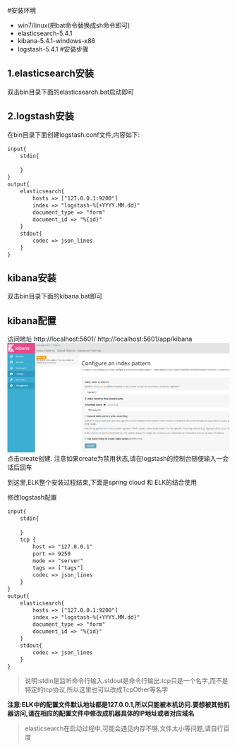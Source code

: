 #安装环境
* win7/linux(把bat命令替换成sh命令即可)
* elasticsearch-5.4.1
* kibana-5.4.1-windows-x86
* logstash-5.4.1
#安装步骤
## 1.elasticsearch安装
双击bin目录下面的elasticsearch.bat启动即可
## 2.logstash安装
在bin目录下面创建logstash.conf文件,内容如下:
````
input{
    stdin{

    }
}
output{
    elasticsearch{
        hosts => ["127.0.0.1:9200"]
        index => "logstash-%{+YYYY.MM.dd}"
        document_type => "form"
        document_id => "%{id}"
    }
    stdout{
        codec => json_lines
    }
}
````

## kibana安装
双击bin目录下面的kibana.bat即可

## kibana配置
访问地址 http://localhost:5601/  http://localhost:5601/app/kibana
![](img/20170621134925.png)
点击create创建.
注意如果create为禁用状态,请在logstash的控制台随便输入一会话后回车

到这里,ELK整个安装过程结束,下面是spring cloud 和 ELK的结合使用

修改logstash配置
````
input{
    stdin{

    }
    tcp {
        host => "127.0.0.1"
        port => 9250
        mode => "server"
        tags => ["tags"]
        codec => json_lines  
    }
}
output{
    elasticsearch{
        hosts => ["127.0.0.1:9200"]
        index => "logstash-%{+YYYY.MM.dd}"
        document_type => "form"
        document_id => "%{id}"
    }
    stdout{
        codec => json_lines
    }
}
````
>说明:stdin是监听命令行输入.stdout是命令行输出.tcp只是一个名字,而不是特定的tcp协议,所以这里也可以改成TcpOther等名字

**注意:ELK中的配置文件默认地址都是127.0.0.1,所以只能被本机访问.要想被其他机器访问,请在相应的配置文件中修改成机器具体的IP地址或者对应域名**

>elasticsearch在启动过程中,可能会遇见内存不够,文件太小等问题,请自行百度